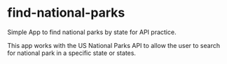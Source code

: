 # find-national-parks
Simple App to find national parks by state for API practice.

This app works with the US National Parks API to allow the user to search for national park in a specific state or states. 
